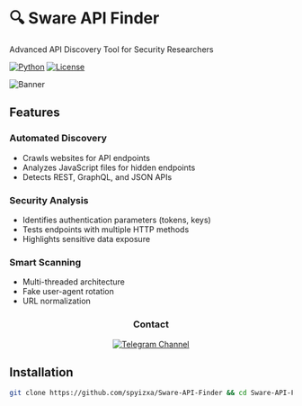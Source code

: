 # 🔍 Sware API Finder

Advanced API Discovery Tool for Security Researchers

[![Python](https://img.shields.io/badge/Python-3.7%2B-blue)](https://www.python.org/)
[![License](https://img.shields.io/badge/License-MIT-green)](LICENSE)

![Banner](https://resmim.net/cdn/2025/03/31/N0Zq0o.jpg)

## Features

### Automated Discovery
- Crawls websites for API endpoints
- Analyzes JavaScript files for hidden endpoints
- Detects REST, GraphQL, and JSON APIs

### Security Analysis
- Identifies authentication parameters (tokens, keys)
- Tests endpoints with multiple HTTP methods
- Highlights sensitive data exposure

### Smart Scanning
- Multi-threaded architecture
- Fake user-agent rotation
- URL normalization

<div align="center">
  
### Contact 
[![Telegram Channel](https://img.shields.io/badge/SWARE_HACK_TEAM-2CA5E0?style=flat-square&logo=telegram&logoColor=white)](https://t.me/swarehackteam)

</div>


## Installation

```bash
git clone https://github.com/spyizxa/Sware-API-Finder && cd Sware-API-Finder && pip install -r requirements.txt && python3 sware-api-finder.py
